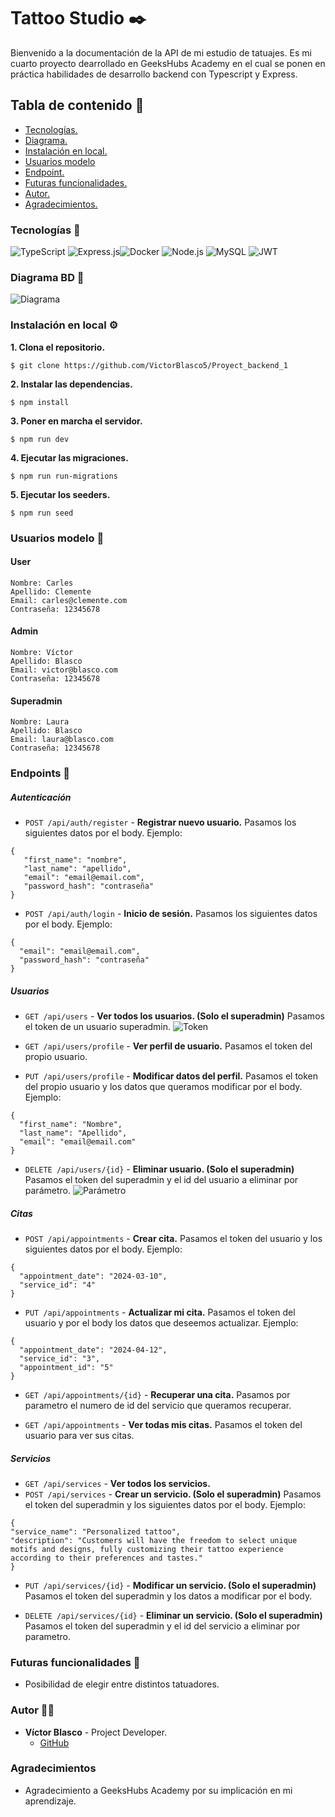 # Tattoo Studio :black_nib:
Bienvenido a la documentación de la API de mi estudio de tatuajes. Es mi cuarto proyecto dearrollado en GeeksHubs Academy en el cual se ponen en práctica habilidades de desarrollo backend con Typescript y Express.

## Tabla de contenido :page_with_curl:

- [Tecnologías.](#tecnologías)
- [Diagrama.](#diagrama-bd)
- [Instalación en local.](#instalación-en-local)
- [Usuarios modelo](#usuarios-modelo)
- [Endpoint.](#endpoints)
- [Futuras funcionalidades.](#futuras-funcionalidades)
- [Autor.](#autor)
- [Agradecimientos.](#agradecimientos)

### Tecnologías :star2:

<img src="https://img.shields.io/badge/TypeScript-3178C6?style=for-the-badge&logo=typescript&logoColor=white" alt="TypeScript" /> <img src="https://img.shields.io/badge/Express.js-000000?style=for-the-badge&logo=express&logoColor=white" alt="Express.js" /><img src="https://img.shields.io/badge/Docker-2496ED?style=for-the-badge&logo=docker&logoColor=white" alt="Docker" /> <img src="https://img.shields.io/badge/Node.js-339933?style=for-the-badge&logo=node.js&logoColor=white" alt="Node.js" /> <img src="https://img.shields.io/badge/MySQL-4479A1?style=for-the-badge&logo=mysql&logoColor=white" alt="MySQL" /> <img src="https://img.shields.io/badge/JWT-000000?style=for-the-badge&logo=jsonwebtokens&logoColor=white" alt="JWT" />

### Diagrama BD :book:

![Diagrama](./src/img/diagrama.jpg)

### Instalación en local :gear:

**1. Clona el repositorio.**
````
$ git clone https://github.com/VictorBlasco5/Proyect_backend_1
````
**2. Instalar las dependencias.**
````
$ npm install
````
**3. Poner en marcha el servidor.**
````
$ npm run dev
````
**4. Ejecutar las migraciones.**
````
$ npm run run-migrations
````
**5. Ejecutar los seeders.**
````
$ npm run seed
````

### Usuarios modelo :pouting_face:
#### User
````
Nombre: Carles
Apellido: Clemente
Email: carles@clemente.com
Contraseña: 12345678
````
#### Admin
````
Nombre: Víctor
Apellido: Blasco
Email: victor@blasco.com
Contraseña: 12345678
````
#### Superadmin
````
Nombre: Laura
Apellido: Blasco
Email: laura@blasco.com
Contraseña: 12345678
````

### Endpoints :dart:
##### Autenticación
- `POST /api/auth/register` - **Registrar nuevo usuario.**
Pasamos los siguientes datos por el body. Ejemplo:
````
{
   "first_name": "nombre",
   "last_name": "apellido",
   "email": "email@email.com",
   "password_hash": "contraseña"
}
````

- `POST /api/auth/login` - **Inicio de sesión.**
Pasamos los siguientes datos por el body. Ejemplo:
````
{
  "email": "email@email.com",
  "password_hash": "contraseña"
}
````
##### Usuarios

- `GET /api/users` - **Ver todos los usuarios. (Solo el superadmin)**
Pasamos el token de un usuario superadmin.
![Token](./src/img/token.jpg)

- `GET /api/users/profile` - **Ver perfil de usuario.**
Pasamos el token del propio usuario.

- `PUT /api/users/profile` - **Modificar datos del perfil.**
Pasamos el token del propio usuario y los datos que queramos modificar por el body. Ejemplo:
````
{
  "first_name": "Nombre",
  "last_name": "Apellido",
  "email": "email@email.com"
}
````


- `DELETE /api/users/{id}` - **Eliminar usuario. (Solo el superadmin)**
Pasamos el token del superadmin y el id del usuario a eliminar por parámetro.
![Parámetro](./src/img/parametro.jpg)

##### Citas
- `POST /api/appointments` - **Crear cita.**
Pasamos el token del usuario y los siguientes datos por el body. Ejemplo:
````
{
  "appointment_date": "2024-03-10",
  "service_id": "4"
}
````
- `PUT /api/appointments` - **Actualizar mi cita.**
Pasamos el token del usuario y por el body los datos que deseemos actualizar. Ejemplo:
````
{
  "appointment_date": "2024-04-12",
  "service_id": "3",
  "appointment_id": "5"
}
````
- `GET /api/appointments/{id}` - **Recuperar una cita.**
Pasamos por parametro el numero de id del servicio que queramos recuperar.

- `GET /api/appointments` - **Ver todas mis citas.**
Pasamos el token del usuario para ver sus citas.

##### Servicios
- `GET /api/services` - **Ver todos los servicios.**
- `POST /api/services` - **Crear un servicio. (Solo el superadmin)**
Pasamos el token del superadmin y los siguientes datos por el body. Ejemplo:
````
{
"service_name": "Personalized tattoo",
"description": "Customers will have the freedom to select unique motifs and designs, fully customizing their tattoo experience according to their preferences and tastes."
}
````
- `PUT /api/services/{id}` - **Modificar un servicio. (Solo el superadmin)**
Pasamos el token del superadmin y los datos a modificar por el body.

- `DELETE /api/services/{id}` - **Eliminar un servicio. (Solo el superadmin)**
Pasamos el token del superadmin y el id del servicio a eliminar por parametro.


### Futuras funcionalidades 	:rocket:
- Posibilidad de elegir entre distintos tatuadores.

### Autor :curly_haired_man:
- **Víctor Blasco** - Project Developer.
   - [GitHub](https://github.com/VictorBlasco5)

### Agradecimientos 
- Agradecimiento a GeeksHubs Academy por su implicación en mi aprendizaje.